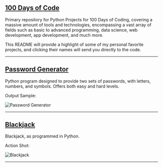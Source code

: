 ## [100 Days of Code](https://www.udemy.com/course/100-days-of-code/)

Primary repository for Python Projects for 100 Days of Coding, covering a massive amount of tools and technologies, encompassing a vast array of fields such as basic to
advanced programming, data science, web development, app development, and much more.

This README will provide a highlight of some of my personal favorite projects, and clicking their names will send you directly to the code.


***

## [Password Generator](https://github.com/adam-patrick/100-Days-of-Python/blob/Projects/Day%205%20-%20Password%20Generator)

Python program designed to provide two sets of passwords, with letters, numbers, and symbols. Offers both easy and hard levels.

Output Sample:

![Password Generator](https://github.com/adam-patrick/100-Days-of-Python/blob/images/PassgenEx.PNG "Password Generator Output")


***


## [Blackjack](https://github.com/adam-patrick/100-Days-of-Python/blob/Projects/Day%2011%20Python/main.py)

Blackjack, as programmed in Python.


Action Shot:

![Blackjack](https://github.com/adam-patrick/100-Days-of-Python/blob/images/Blackjack%20Example.PNG "Blackjack Example")


***


